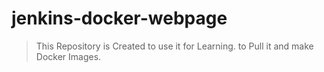# jenkins-docker-webpage
> This Repository is Created to use it for Learning. to Pull it and make Docker Images.
